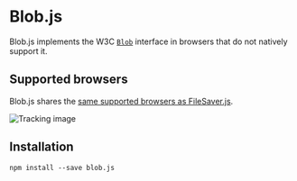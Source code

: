 Blob.js
==============

Blob.js implements the W3C [`Blob`][1] interface in browsers that do
not natively support it.

Supported browsers
------------------

Blob.js shares the [same supported browsers as FileSaver.js][2].

![Tracking image](https://in.getclicky.com/212712ns.gif)

  [1]: https://developer.mozilla.org/en-US/docs/Web/API/Blob
  [2]: https://github.com/eligrey/FileSaver.js#supported-browsers

Installation
------------

`npm install --save blob.js`
